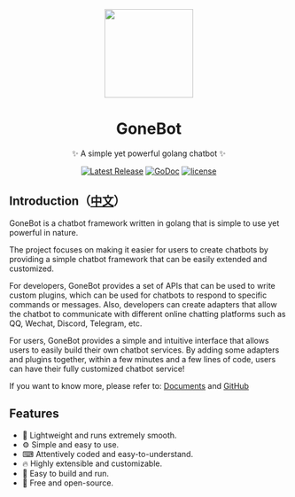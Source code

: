 <div align="center">
  <a href="https://github.com/gonebot-dev">
	<img width="160" src="https://avatars.githubusercontent.com/u/179014534?s=200&v=4" />
  </a>

  <h1>GoneBot</h1>
</div>
<div align="center">
	<p>✨ A simple yet powerful golang chatbot ✨</p>
</div>
<div align="center">
	<a href="https://github.com/gonebot-dev/gonebot/releases"><img src="https://img.shields.io/github/release/gonebot-dev/gonebot.svg" alt="Latest Release"></a>
	<a href="https://pkg.go.dev/github.com/gonebot-dev/gonebot?tab=doc"><img src="https://godoc.org/github.com/gonebot-dev/gonebot?status.svg" alt="GoDoc"></a>
	<a href="https://github.com/tboox/tbox/blob/master/LICENSE.md">
	  <img src="https://img.shields.io/github/license/gonebot-dev/gonebot.svg?colorB=f48041&style=flat-square" alt="license" />
	</a>
</div>

## Introduction（[中文](./README_zh.md)）
GoneBot is a chatbot framework written in golang that is simple to use yet powerful in nature.

The project focuses on making it easier for users to create chatbots by providing a simple chatbot framework that can be easily extended and customized.

For developers, GoneBot provides a set of APIs that can be used to write custom plugins, which can be used for chatbots to respond to specific commands or messages. Also, developers can create adapters that allow the chatbot to communicate with different online chatting platforms such as QQ, Wechat, Discord, Telegram, etc.

For users, GoneBot provides a simple and intuitive interface that allows users to easily build their own chatbot services. By adding some adapters and plugins together, within a few minutes and a few lines of code, users can have their fully customized chatbot service!

If you want to know more, please refer to: [Documents](https://gonebot-dev.github.io/) and [GitHub](https://github.com/gonebot-dev/gonebot)

## Features
- 🚀 Lightweight and runs extremely smooth.
- ⚙️ Simple and easy to use.
- ⌨ Attentively coded and easy-to-understand.
- 🔥 Highly extensible and customizable.
- 🔨 Easy to build and run.
- 🎁 Free and open-source.
